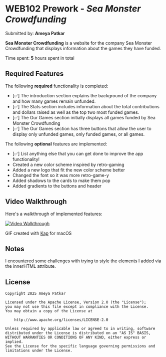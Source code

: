 # WEB102 Prework - *Sea Monster Crowdfunding*

Submitted by: **Ameya Patkar**

**Sea Monster Crowdfunding** is a website for the company Sea Monster Crowdfunding that displays information about the games they have funded.

Time spent: **5** hours spent in total

## Required Features

The following **required** functionality is completed:

* [✅] The introduction section explains the background of the company and how many games remain unfunded.
* [✅] The Stats section includes information about the total contributions and dollars raised as well as the top two most funded games.
* [✅] The Our Games section initially displays all games funded by Sea Monster Crowdfunding
* [✅] The Our Games section has three buttons that allow the user to display only unfunded games, only funded games, or all games.

The following **optional** features are implemented:

* [✅] List anything else that you can get done to improve the app functionality!
* Created a new color scheme inspired by retro-gaming
* Added a new logo that fit the new color scheme better
* Changed the font so it was more retro-game-y
* Added shadows to the cards to make them pop
* Added gradients to the buttons and header

## Video Walkthrough

Here's a walkthrough of implemented features:

<a href="https://imgur.com/a/web102-pre-work-LMFA3M1"><img src='https://i.imgur.com/2ETIX7N.png' title='Video Walkthrough' width='' alt='Video Walkthrough' /></a>

GIF created with [Kap](https://getkap.co/) for macOS

## Notes

I encountered some challenges with trying to style the elements I added via the innerHTML attribute. 

## License

    Copyright 2025 Ameya Patkar

    Licensed under the Apache License, Version 2.0 (the "License");
    you may not use this file except in compliance with the License.
    You may obtain a copy of the License at

        http://www.apache.org/licenses/LICENSE-2.0

    Unless required by applicable law or agreed to in writing, software
    distributed under the License is distributed on an "AS IS" BASIS,
    WITHOUT WARRANTIES OR CONDITIONS OF ANY KIND, either express or implied.
    See the License for the specific language governing permissions and
    limitations under the License.
